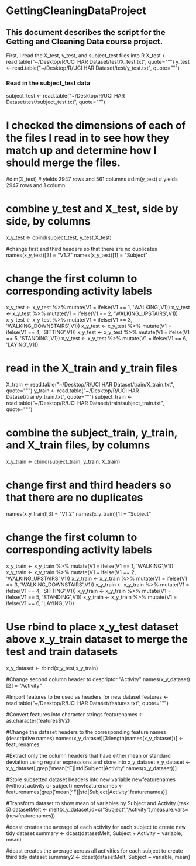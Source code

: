 # GettingCleaningDataProject

## **This document describes the script for the Getting and Cleaning Data course project.**

First, I read the X_test, y_test, and subject_test files into R
X_test <- read.table("~/Desktop/R/UCI HAR Dataset/test/X_test.txt", quote="\"")
y_test <- read.table("~/Desktop/R/UCI HAR Dataset/test/y_test.txt", quote="\"")

### Read in the subject_test data
subject_test <- read.table("~/Desktop/R/UCI HAR Dataset/test/subject_test.txt", quote="\"")

# I checked the dimensions of each of the files I read in to see how they match up and determine how I should merge the files.
#dim(X_test) # yields 2947 rows and 561 columns
#dim(y_test) # yields 2947 rows and 1 column

# combine y_test and X_test, side by side, by columns
x_y_test <- cbind(subject_test, y_test,X_test)

#change first and third headers so that there are no duplicates
names(x_y_test)[3] = "V1.2"
names(x_y_test)[1] = "Subject"

# change the first column to corresponding activity labels
x_y_test <- x_y_test %>% mutate(V1 = ifelse(V1 == 1, 'WALKING',V1))
x_y_test <- x_y_test %>% mutate(V1 = ifelse(V1 == 2, 'WALKING_UPSTAIRS',V1))
x_y_test <- x_y_test %>% mutate(V1 = ifelse(V1 == 3, 'WALKING_DOWNSTAIRS',V1))
x_y_test <- x_y_test %>% mutate(V1 = ifelse(V1 == 4, 'SITTING',V1))
x_y_test <- x_y_test %>% mutate(V1 = ifelse(V1 == 5, 'STANDING',V1))
x_y_test <- x_y_test %>% mutate(V1 = ifelse(V1 == 6, 'LAYING',V1))

# read in the X_train and y_train files 
X_train <- read.table("~/Desktop/R/UCI HAR Dataset/train/X_train.txt", quote="\"")
y_train <- read.table("~/Desktop/R/UCI HAR Dataset/train/y_train.txt", quote="\"")
subject_train <- read.table("~/Desktop/R/UCI HAR Dataset/train/subject_train.txt", quote="\"")

# combine the subject_train, y_train, and X_train files, by columns
x_y_train <- cbind(subject_train, y_train, X_train)

# change first and third headers so that there are no duplicates
names(x_y_train)[3] = "V1.2"
names(x_y_train)[1] = "Subject"

# change the first column to corresponding activity labels
x_y_train <- x_y_train %>% mutate(V1 = ifelse(V1 == 1, 'WALKING',V1))
x_y_train <- x_y_train %>% mutate(V1 = ifelse(V1 == 2, 'WALKING_UPSTAIRS',V1))
x_y_train <- x_y_train %>% mutate(V1 = ifelse(V1 == 3, 'WALKING_DOWNSTAIRS',V1))
x_y_train <- x_y_train %>% mutate(V1 = ifelse(V1 == 4, 'SITTING',V1))
x_y_train <- x_y_train %>% mutate(V1 = ifelse(V1 == 5, 'STANDING',V1))
x_y_train <- x_y_train %>% mutate(V1 = ifelse(V1 == 6, 'LAYING',V1))

# Use rbind to place x_y_test dataset above x_y_train dataset to merge the test and train datasets
x_y_dataset <- rbind(x_y_test,x_y_train)

#Change second column header to descriptor "Activity"
names(x_y_dataset)[2] = "Activity"

#Import features to be used as headers for new dataset
features <- read.table("~/Desktop/R/UCI HAR Dataset/features.txt", quote="\"")

#Convert features into character strings
featurenames <- as.character(features$V2)

#Change the dataset headers to the corresponding feature names (descriptive names)
names(x_y_dataset)[3:length(names(x_y_dataset))] <- featurenames

#Extract only the column headers that have either mean or standard deviation using regular expressions and store into x_y_dataset
x_y_dataset <- x_y_dataset[,grep('mean[^F]|std|Subject|Activity',names(x_y_dataset))]

#Store subsetted dataset headers into new variable newfeaturenames (without activity or subject)
newfeaturenames <-featurenames[grep('mean[^F]|std|Subject|Activity',featurenames)]

#Transform dataset to show mean of variables by Subject and Activity (task 5)
datasetMelt <- melt(x_y_dataset,id=c("Subject","Activity"),measure.vars=(newfeaturenames))

#dcast creates the average of each activity for each subject to create new tidy dataset
summary <- dcast(datasetMelt, Subject + Activity ~ variable, mean)

#dcast creates the average across all activities for each subject to create third tidy dataset
summary2 <- dcast(datasetMelt, Subject ~ variable, mean)
